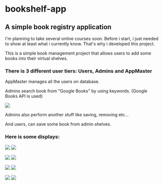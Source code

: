 # bookshelf-app
<h2>A simple book registry application</h2>

I'm planning to take several online courses soon. Before i start, i just needed to show at least what i currently know. That's why i developed this project.

This is a simple book management project that allows users to add some books into their virtual shelves.

<h3>There is 3 different user tiers: Users, Admins and AppMaster</h3>

AppMaster manages all the users on database.

Admins search book from "Google Books" by using keywords. (Google Books API is used)

![](https://cdn.discordapp.com/attachments/613711994016628739/779960823652286484/unknown.png)

Admins also perform another stuff like saving, removing etc...

And users, can save some book from admin shelves.

<h3>Here is some displays:</h3>

![](https://cdn.discordapp.com/attachments/613711994016628739/779957912343674920/unknown.png) ![](https://cdn.discordapp.com/attachments/613711994016628739/779958424728240128/unknown.png)

![](https://cdn.discordapp.com/attachments/613711994016628739/779960466385928228/unknown.png) ![](https://cdn.discordapp.com/attachments/613711994016628739/779960524531040256/unknown.png)

![](https://cdn.discordapp.com/attachments/613711994016628739/779960577879048203/unknown.png) ![](https://cdn.discordapp.com/attachments/613711994016628739/779960626264801290/unknown.png)

![](https://cdn.discordapp.com/attachments/613711994016628739/779960891021328424/unknown.png) ![](https://cdn.discordapp.com/attachments/613711994016628739/779993837471793152/unknown.png)
